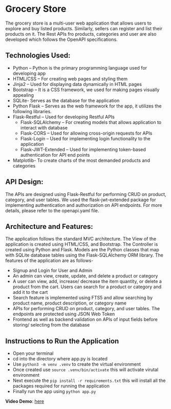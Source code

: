 
# Grocery Store


The grocery store is a multi-user web application that allows users to explore and buy listed products. Similarly, sellers can register and list their products on it. The Rest APIs fro products, categories and user are also developed which follows the OpenAPI specifications.

## Technologies Used:
* Python – Python is the primary programming language used for developing app
* HTML/CSS – For creating web pages and styling them
* Jinja2 – Used for displaying data dynamically in HTML pages
* Bootstrap – It is a CSS framework, we used for making pages visually appealing
* SQLite- Serves as the database for the application
* Python Flask – Serves as the web framework for the app, it utilizes the following libraries. 
* Flask-Restful – Used for developing Restful APIs
    * Flask-SQLAlchemy – For creating models that allows application to interact with database
    * Flask-CORS – Used for allowing cross-origin requests for APIs
    * Flask-Login – Used for implementing login functionality to the application
    * Flask-JWT-Extended – Used for implementing token-based authentication for API end points
* Matplotlib- To create charts of the most demanded products and categories

## API Design:
The APIs are designed using Flask-Restful for performing CRUD on product, category, and user tables. We used the flask-jwt-extended package for implementing authentication and authorization on API endpoints. For more details, please refer to the openapi.yaml file.

## Architecture and Features:
The application follows the standard MVC architecture. The View of the application is created using HTML/CSS, and Bootstrap. The Controller is created using Python and Flask. Models are the Python classes that map with SQLite database tables using the Flask-SQLAlchemy ORM library.
The features of the application are as follows-
* Signup and Login for User and Admin
* An admin can view, create, update, and delete a product or category
* A user can view, add, increase/ decrease the item quantity, or delete a product from the cart. Users can search for a product or category and add it to the cart
* Search feature is implemented using FTS5 and allow searching by product name, product description, or category name
* APIs for performing CRUD on product, category, and user tables. The endpoints are protected using JSON Web Token 
* Frontend as well as backend validation on APIs of input fields before storing/ selecting from the database

## Instructions to Run the Application
* Open your terminal
* cd into the directory where app.py is located
* Use ```python3 -m venv .venv``` to create the virtual environment
* Once created use ```source .venv/bin/activate``` this will activate virutal environment
* Next execute the ```pip install -r requirements.txt``` this will install all the packages required for running the application
* Finally run the app using ```python app.py```

**Video Demo**: [here](https://youtu.be/dFpiXiBLxGQ)

